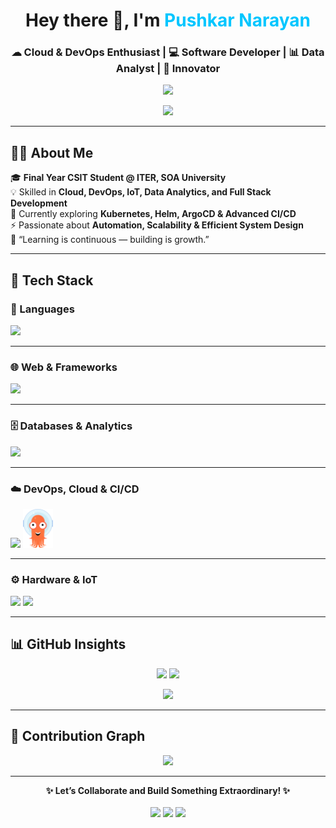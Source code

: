 <!-- HEADER -->
<!--
<h1 align="center">Hey there 👋, I'm <span style="color:#ff6f61;">Pushkar Narayan</span></h1>
<h3 align="center">🚀 Final Year Student | ☁ Cloud & DevOps Enthusiast | 📊 Data Analyst | 💻 Software Developer</h3>

<p align="center">
  <img src="https://readme-typing-svg.herokuapp.com?size=22&center=true&vCenter=true&width=700&lines=Passionate+about+IoT%2C+Cloud%2C+DevOps+%26+Software+Development;Always+Learning+and+Innovating;Turning+Ideas+into+Reality" />
</p>

<p align="center">
   <img src="https://komarev.com/ghpvc/?username=Pnarayan-3&color=blueviolet&style=flat">
</p>

## 👨‍🎓 About Me  

🎓 **Final Year CSIT Student**

💡 Skilled in **Software Development, IoT, Data Analytics, Cloud Services, Network Engineering, and DevOps**  
🔥 Always exploring **new tech stacks & tools** to expand my capabilities  
🌱 Currently learning **Kubernetes, Cloud-Native Architecture, and Scalable System Design**  

---

## 💻 Tech Stack  

**Languages:**  

![Java](https://img.shields.io/badge/Java-ED8B00?style=for-the-badge&logo=java&logoColor=white)
![C](https://img.shields.io/badge/C-00599C?style=for-the-badge&logo=c&logoColor=white)
![C++](https://img.shields.io/badge/C++-00599C?style=for-the-badge&logo=c%2B%2B&logoColor=white)
![JavaScript](https://img.shields.io/badge/JavaScript-F7DF1E?style=for-the-badge&logo=javascript&logoColor=black)  

**Web & Frameworks:**  

![HTML](https://img.shields.io/badge/HTML-E34F26?style=for-the-badge&logo=html5&logoColor=white)
![CSS](https://img.shields.io/badge/CSS-1572B6?style=for-the-badge&logo=css3&logoColor=white)
![React](https://img.shields.io/badge/React-61DAFB?style=for-the-badge&logo=react&logoColor=black)
![Tailwind CSS](https://img.shields.io/badge/Tailwind_CSS-38B2AC?style=for-the-badge&logo=tailwind-css&logoColor=white)
![Vite](https://img.shields.io/badge/Vite-646CFF?style=for-the-badge&logo=vite&logoColor=white)
![PHP](https://img.shields.io/badge/PHP-777BB4?style=for-the-badge&logo=php&logoColor=white)
![jQuery](https://img.shields.io/badge/jQuery-0769AD?style=for-the-badge&logo=jquery&logoColor=white)
![Node.js](https://img.shields.io/badge/Node.js-43853D?style=for-the-badge&logo=node.js&logoColor=white)  

**Databases & Analytics:**  

![SQL](https://img.shields.io/badge/SQL-4479A1?style=for-the-badge&logo=postgresql&logoColor=white)
![Power BI](https://img.shields.io/badge/Power%20BI-F2C811?style=for-the-badge&logo=power-bi&logoColor=black)
![Excel](https://img.shields.io/badge/MS_Excel-217346?style=for-the-badge&logo=microsoft-excel&logoColor=white)  

**🛠 DevOps & Cloud:**  

![Linux](https://img.shields.io/badge/Linux-FCC624?style=for-the-badge&logo=linux&logoColor=black)
![LVM](https://img.shields.io/badge/Linux%20Volume%20Management-000000?style=for-the-badge&logo=linux&logoColor=white)
![AWS](https://img.shields.io/badge/Amazon_AWS-FF9900?style=for-the-badge&logo=amazonaws&logoColor=white)
![Terraform](https://img.shields.io/badge/Terraform-844FBA?style=for-the-badge&logo=terraform&logoColor=white)
![Docker](https://img.shields.io/badge/Docker-2496ED?style=for-the-badge&logo=docker&logoColor=white)
![Ansible](https://img.shields.io/badge/Ansible-EE0000?style=for-the-badge&logo=ansible&logoColor=white)
![Git](https://img.shields.io/badge/Git-F05032?style=for-the-badge&logo=git&logoColor=white)
![GitHub](https://img.shields.io/badge/GitHub-181717?style=for-the-badge&logo=github&logoColor=white)
![GitLab](https://img.shields.io/badge/GitLab-FC6D26?style=for-the-badge&logo=gitlab&logoColor=white)  

**Hardware & IoT:**  

![Arduino](https://img.shields.io/badge/Arduino-00979D?style=for-the-badge&logo=arduino&logoColor=white)
![Raspberry Pi](https://img.shields.io/badge/Raspberry%20Pi-C51A4A?style=for-the-badge&logo=raspberry-pi&logoColor=white)  


---

## 📊 GitHub Insights  

<p align="center">
  <img src="https://github-readme-stats.vercel.app/api?username=Pnarayan-3&show_icons=true&theme=tokyonight&count_private=true&hide_border=true" height="165">
  <img src="https://github-readme-stats.vercel.app/api/top-langs/?username=Pnarayan-3&layout=compact&theme=tokyonight&hide_border=true" height="165">
</p>

<p align="center">
<a href="https://github.com/Pnarayan-3">
  <img height="180em" src="https://github-readme-streak-stats.herokuapp.com/?user=Pnarayan-3"/>
  
</a>
</p>

---

## 🚀 Contribution Graph  
-->

<!-- HEADER -->
<!--
<h1 align="center">Hey there 👋, I'm <span style="color:#ff6f61;">Pushkar Narayan</span></h1>
<h3 align="center">☁ Cloud & DevOps Enthusiast | 💻 Software Developer | 📊 Data Analyst | 🔧 Tech Explorer</h3>

<p align="center">
  <img src="https://readme-typing-svg.herokuapp.com?size=22&center=true&vCenter=true&width=700&lines=Passionate+about+IoT%2C+Cloud%2C+DevOps+%26+Software+Development;Always+Learning+and+Innovating;Turning+Ideas+into+Reality" />
</p>

<p align="center">
   <img src="https://komarev.com/ghpvc/?username=Pnarayan-3&color=blueviolet&style=for-the-badge">
</p>

---

## 👨‍🎓 About Me  

🎓 **Final Year CSIT Student at ITER, SOA University**  
💡 Skilled in **Software Development, Cloud, Data Analytics, IoT, and DevOps**  
⚡ Love building **scalable, automated, and cloud-native systems**  
🌱 Currently learning **Kubernetes, Helm, and CI/CD pipelines using Jenkins & ArgoCD**  
🚀 Always curious to learn, experiment, and innovate!  

---

## 💻 Tech Stack  

### 🧠 Languages  
![Java](https://img.shields.io/badge/Java-ED8B00?style=for-the-badge&logo=openjdk&logoColor=white)
![C](https://img.shields.io/badge/C-00599C?style=for-the-badge&logo=c&logoColor=white)
![C++](https://img.shields.io/badge/C++-004482?style=for-the-badge&logo=cplusplus&logoColor=white)
![JavaScript](https://img.shields.io/badge/JavaScript-FFD43B?style=for-the-badge&logo=javascript&logoColor=black)
![Python](https://img.shields.io/badge/Python-3670A0?style=for-the-badge&logo=python&logoColor=ffdd54)

---

### 🌐 Web & Frameworks  
![HTML](https://img.shields.io/badge/HTML5-E96228?style=for-the-badge&logo=html5&logoColor=white)
![CSS](https://img.shields.io/badge/CSS3-1572B6?style=for-the-badge&logo=css3&logoColor=white)
![React](https://img.shields.io/badge/React-00D8FF?style=for-the-badge&logo=react&logoColor=black)
![Tailwind CSS](https://img.shields.io/badge/Tailwind-38BDF8?style=for-the-badge&logo=tailwindcss&logoColor=white)
![Vite](https://img.shields.io/badge/Vite-7B61FF?style=for-the-badge&logo=vite&logoColor=white)
![PHP](https://img.shields.io/badge/PHP-787CB5?style=for-the-badge&logo=php&logoColor=white)
![Node.js](https://img.shields.io/badge/Node.js-68A063?style=for-the-badge&logo=node.js&logoColor=white)
![Express](https://img.shields.io/badge/Express.js-404D59?style=for-the-badge&logo=express&logoColor=white)

---

### 🧩 Databases & Analytics  
![MySQL](https://img.shields.io/badge/MySQL-005C84?style=for-the-badge&logo=mysql&logoColor=white)
![SQL](https://img.shields.io/badge/SQL-316192?style=for-the-badge&logo=postgresql&logoColor=white)
![Power BI](https://img.shields.io/badge/Power%20BI-F2C811?style=for-the-badge&logo=power-bi&logoColor=black)
![Excel](https://img.shields.io/badge/Excel-217346?style=for-the-badge&logo=microsoft-excel&logoColor=white)

---

### ☁ DevOps, Cloud & Automation  
![Linux](https://img.shields.io/badge/Linux-FCC624?style=for-the-badge&logo=linux&logoColor=black)
![AWS](https://img.shields.io/badge/Amazon_AWS-FF9900?style=for-the-badge&logo=amazonaws&logoColor=white)
![Terraform](https://img.shields.io/badge/Terraform-7B42BC?style=for-the-badge&logo=terraform&logoColor=white)
![Docker](https://img.shields.io/badge/Docker-2496ED?style=for-the-badge&logo=docker&logoColor=white)
![Kubernetes](https://img.shields.io/badge/Kubernetes-326CE5?style=for-the-badge&logo=kubernetes&logoColor=white)
![Helm](https://img.shields.io/badge/Helm-0F1689?style=for-the-badge&logo=helm&logoColor=white)
![Ansible](https://img.shields.io/badge/Ansible-EE0000?style=for-the-badge&logo=ansible&logoColor=white)
![Jenkins](https://img.shields.io/badge/Jenkins-D24939?style=for-the-badge&logo=jenkins&logoColor=white)
![ArgoCD](https://img.shields.io/badge/ArgoCD-FB4B4B?style=for-the-badge&logo=argo&logoColor=white)
![Git](https://img.shields.io/badge/Git-F05032?style=for-the-badge&logo=git&logoColor=white)
![GitHub](https://img.shields.io/badge/GitHub-181717?style=for-the-badge&logo=github&logoColor=white)
![GitLab](https://img.shields.io/badge/GitLab-FC6D26?style=for-the-badge&logo=gitlab&logoColor=white)

---

### 🔌 Hardware & IoT  
![Arduino](https://img.shields.io/badge/Arduino-00979D?style=for-the-badge&logo=arduino&logoColor=white)
![Raspberry Pi](https://img.shields.io/badge/Raspberry%20Pi-C51A4A?style=for-the-badge&logo=raspberry-pi&logoColor=white)
![IoT](https://img.shields.io/badge/IoT-00BFFF?style=for-the-badge&logo=cloudsmith&logoColor=white)

---

## 📊 GitHub Insights  

<p align="center">
  <img src="https://github-readme-stats.vercel.app/api?username=Pnarayan-3&show_icons=true&theme=tokyonight&count_private=true&hide_border=true" height="165">
  <img src="https://github-readme-stats.vercel.app/api/top-langs/?username=Pnarayan-3&layout=compact&theme=tokyonight&hide_border=true" height="165">
</p>

<p align="center">
  <img height="180em" src="https://github-readme-streak-stats.herokuapp.com/?user=Pnarayan-3&theme=tokyonight&hide_border=true"/>
</p>

---

## 🚀 Contribution Graph  
<p align="center">
  <img src="https://github-readme-activity-graph.vercel.app/graph?username=Pnarayan-3&theme=react-dark&hide_border=true" />
</p>

---

<p align="center">
  <b>✨ Let’s collaborate and build something impactful together! ✨</b><br>
  <a href="mailto:pushkarnarayan@example.com"><img src="https://img.shields.io/badge/Email_Me-D14836?style=for-the-badge&logo=gmail&logoColor=white"/></a>
  <a href="https://www.linkedin.com/in/pushkarnarayan/"><img src="https://img.shields.io/badge/LinkedIn-0077B5?style=for-the-badge&logo=linkedin&logoColor=white"/></a>
  <a href="https://github.com/Pnarayan-3"><img src="https://img.shields.io/badge/GitHub-100000?style=for-the-badge&logo=github&logoColor=white"/></a>
</p>

<p align="center">
  <img src="https://github-readme-activity-graph.vercel.app/graph?username=Pnarayan-3&theme=react-dark&hide_border=true" />
</p>

---
---
<p align="center">
  <b>✨ Let's collaborate and build something amazing! ✨</b>
</p>
-->
<!-- HEADER -->
<h1 align="center">Hey there 👋, I'm <span style="color:#00C6FF;">Pushkar Narayan</span></h1>
<h3 align="center">☁ Cloud & DevOps Enthusiast | 💻 Software Developer | 📊 Data Analyst | 🔧 Innovator</h3>

<p align="center">
  <img src="https://readme-typing-svg.herokuapp.com?size=22&center=true&vCenter=true&width=700&color=00C6FF&lines=Building+Cloud-Native+%26+Scalable+Systems;Automating+Infrastructure+with+Terraform+%26+Docker;Always+Learning%2C+Always+Innovating" />
</p>

<p align="center">
   <img src="https://komarev.com/ghpvc/?username=Pnarayan-3&color=0CCAF0&style=plastic&label=Profile+Views">
</p>

---

## 👨‍💻 About Me  

🎓 **Final Year CSIT Student @ ITER, SOA University**  
💡 Skilled in **Cloud, DevOps, IoT, Data Analytics, and Full Stack Development**  
🌱 Currently exploring **Kubernetes, Helm, ArgoCD & Advanced CI/CD**  
⚡ Passionate about **Automation, Scalability & Efficient System Design**  
🚀 “Learning is continuous — building is growth.”  

---

## 🧠 Tech Stack  

### 🧩 Languages  
<p align="left">
  <img src="https://skillicons.dev/icons?i=java,cpp,c,javascript" />
</p>

---

### 🌐 Web & Frameworks  
<p align="left">
  <img src="https://skillicons.dev/icons?i=html,css,react,tailwind,vite,php,nodejs,express" />
</p>

---

### 🗄️ Databases & Analytics  
<p align="left">
  <img src="https://skillicons.dev/icons?i=mysql,excel,powerbi,sqlite" />
</p>

---

### ☁️ DevOps, Cloud & CI/CD  
<p align="left">
  <img src="https://skillicons.dev/icons?i=linux,aws,terraform,docker,kubernetes,helm,jenkins,ansible,git,github,gitlab" />
  <img src="https://raw.githubusercontent.com/cncf/artwork/main/projects/argo/icon/color/argo-icon-color.svg" width="48" title="ArgoCD" />
</p>

---

### ⚙️ Hardware & IoT  
<p align="left">
  <img src="https://skillicons.dev/icons?i=arduino,raspberrypi" />
  <img src="https://img.shields.io/badge/IoT-00BFFF?style=flat&logo=cloudsmith&logoColor=white" />
</p>

---

## 📊 GitHub Insights  

<p align="center">
  <img src="https://github-readme-stats.vercel.app/api?username=Pnarayan-3&show_icons=true&theme=tokyonight&count_private=true&hide_border=true" height="165">
  <img src="https://github-readme-stats.vercel.app/api/top-langs/?username=Pnarayan-3&layout=compact&theme=tokyonight&hide_border=true" height="165">
</p>

<p align="center">
  <img height="180em" src="https://github-readme-streak-stats.herokuapp.com/?user=Pnarayan-3&theme=tokyonight&hide_border=true"/>
</p>

---

## 🚀 Contribution Graph  
<p align="center">
  <img src="https://github-readme-activity-graph.vercel.app/graph?username=Pnarayan-3&theme=tokyo-night&hide_border=true" />
</p>

---

<p align="center">
  <b>✨ Let’s Collaborate and Build Something Extraordinary! ✨</b><br><br>
  <a href="mailto:pushkarnarayan@example.com"><img src="https://skillicons.dev/icons?i=gmail" width="40"/></a>
  <a href="https://www.linkedin.com/in/pushkarnarayan/"><img src="https://skillicons.dev/icons?i=linkedin" width="40"/></a>
  <a href="https://github.com/Pnarayan-3"><img src="https://skillicons.dev/icons?i=github" width="40"/></a>
</p>

